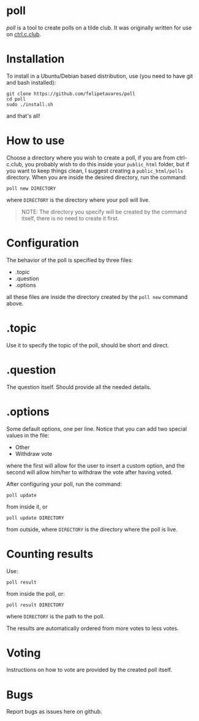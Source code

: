 # poll

*poll* is a tool to create polls on a tilde club.
It was originally written for use on [ctrl.c.club](http://ctrl-c.club).

# Installation

To install in a Ubuntu/Debian based distribution, use (you need to have git and bash installed):

	git clone https://github.com/felipetavares/poll
	cd poll
	sudo ./install.sh

and that's all!

# How to use

Choose a directory where you wish to create a poll,
if you are from ctrl-c.club, you probably wish to
do this inside your `public_html` folder, but if
you want to keep things clean, I suggest creating
a `public_html/polls` directory. When you are inside
the desired directory, run the command:

	poll new DIRECTORY

where `DIRECTORY` is the directory where your poll
will live.

> NOTE: The directory you specify will be created by the command
itself, there is no need to create it first.

# Configuration

The behavior of the poll is specified by three files:

 * .topic
 * .question
 * .options

all these files are inside the directory created by the `poll new` command above.

# .topic

Use it to specify the topic of the poll, should be short and direct.

# .question

The question itself. Should provide all the needed details.

# .options

Some default options, one per line. Notice that you can add two
special values in the file:

 * Other
 * Withdraw vote

where the first will allow for the user to  insert a custom
option, and the second will allow him/her to withdraw the
vote after having voted.

After configuring your poll, run the command:

	poll update

from inside it, or

	poll update DIRECTORY

from outside, where `DIRECTORY` is the directory where the poll is live.

# Counting results

Use:

	poll result

from inside the poll, or:

	poll result DIRECTORY

where `DIRECTORY` is the path to the poll.

The results are automatically ordered from more votes to less votes.

# Voting

Instructions on how to vote are provided by the created poll itself.

# Bugs

Report bugs as issues here on github.
